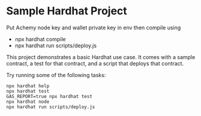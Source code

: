 # Sample Hardhat Project

Put Achemy node key and wallet private key in env
then compile using
- npx hardhat compile
-  npx hardhat run scripts/deploy.js


This project demonstrates a basic Hardhat use case. It comes with a sample contract, a test for that contract, and a script that deploys that contract.

Try running some of the following tasks:

```shell
npx hardhat help
npx hardhat test
GAS_REPORT=true npx hardhat test
npx hardhat node
npx hardhat run scripts/deploy.js
```
